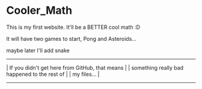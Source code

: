 # Cooler_Math
This is my first website. It'll be a BETTER cool math :D

It will have two games to start, Pong and Asteroids...

maybe later I'll add snake

**************************************************
| If you didn't get here from GitHub, that means |
| something really bad happened to the rest of   |
| my files...                                    |
**************************************************